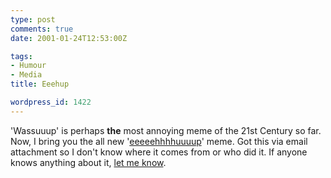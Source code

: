 ```yaml
---
type: post
comments: true
date: 2001-01-24T12:53:00Z

tags:
- Humour
- Media
title: Eeehup

wordpress_id: 1422
---
```


'Wassuuup' is perhaps **the** most annoying meme of the 21st Century so far. Now, I bring you the all new '[eeeeehhhhuuuup](ayup.html)' meme. Got this via email attachment so I don't know where it comes from or who did it. If anyone knows anything about it, [let me know](mailto:matt@frownland.com).
